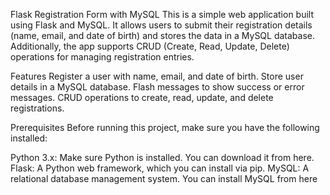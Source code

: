 Flask Registration Form with MySQL
This is a simple web application built using Flask and MySQL. It allows users to submit their registration details (name, email, and date of birth) and stores the data in a MySQL database. Additionally, the app supports CRUD (Create, Read, Update, Delete) operations for managing registration entries.

Features
Register a user with name, email, and date of birth.
Store user details in a MySQL database.
Flash messages to show success or error messages.
CRUD operations to create, read, update, and delete registrations.

Prerequisites
Before running this project, make sure you have the following installed:

Python 3.x: Make sure Python is installed. You can download it from here.
Flask: A Python web framework, which you can install via pip.
MySQL: A relational database management system. You can install MySQL from here
